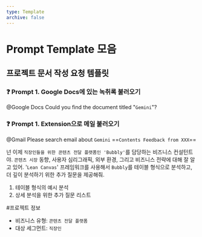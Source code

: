 ```yaml
---
type: Template
archive: false
---
```

# Prompt Template 모음

## 프로젝트 문서 작성 요청 템플릿

  

### ❓ Prompt 1. Google Docs에 있는 녹취록 불러오기

@Google Docs Could you find the document titled "`Gemini`"?

### ❓ Prompt 1. Extension으로 메일 불러오기

@Gmail Please search email about `Gemini` ==`Contents Feedback from XXX`==

넌 이제 `직장인들을 위한 콘텐츠 전달 플랫폼인 'Bubbly'`를 담당하는 비즈니스 컨설턴트야. `콘텐츠 시장` 동향, 사용자 심리그래픽, 외부 환경, 그리고 비즈니스 전략에 대해 잘 알고 있어. '`Lean Canvas`' 프레임워크를 사용해서 `Bubbly`를 테이블 형식으로 분석하고, 더 깊이 분석하기 위한 추가 질문을 제공해줘.

1. 테이블 형식의 예시 분석
2. 상세 분석을 위한 추가 질문 리스트

  

#프로젝트 정보

- 비즈니스 유형: `콘텐츠 전달 플랫폼`
- 대상 세그먼트: `직장인`